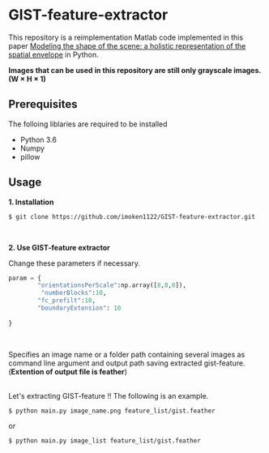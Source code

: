 # GIST-feature-extractor
This repository is a reimplementation Matlab code implemented in this paper [Modeling the shape of the scene: a holistic representation of the spatial envelope](http://people.csail.mit.edu/torralba/code/spatialenvelope/) in Python.

__Images that can be used in this repository are still only grayscale images. (W × H × 1)__

## Prerequisites
The folloing liblaries are required to be installed 
- Python 3.6
- Numpy
- pillow

## Usage
  
__1. Installation__

```
$ git clone https://github.com/imoken1122/GIST-feature-extractor.git
```

<br>

__2. Use GIST-feature extractor__
  

Change these parameters if necessary.
```python
param = {
        "orientationsPerScale":np.array([8,8,8]),
         "numberBlocks":10,
        "fc_prefilt":10,
        "boundaryExtension": 10
        
}
```
<br>

Specifies an image name or a folder path containing several images as command line argument and output path saving extracted gist-feature. (__Extention of output file is feather__)
  
<br>
Let's extracting GIST-feature !!  
The following is an example.

```
$ python main.py image_name.png feature_list/gist.feather
```
or

```
$ python main.py image_list feature_list/gist.feather
```


